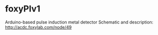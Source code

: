 # foxyPIv1
Arduino-based pulse induction metal detector
Schematic and description: http://acdc.foxylab.com/node/49
